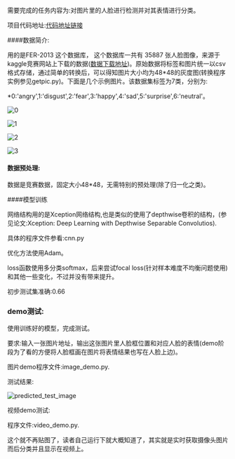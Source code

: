 需要完成的任务内容为:对图片里的人脸进行检测并对其表情进行分类。

项目代码地址:[代码地址链接](https://git-core.megvii-inc.com/lihang/EmotionRecognition)

####数据简介:

用的是FER-2013 这个数据库， 这个数据库一共有 35887 张人脸图像，来源于kaggle竞赛网站上下载的数据([数据下载地址](https://www.kaggle.com/c/challenges-in-representation-learning-facial-expression-recognition-challenge/data))。原始数据将标签和图片统一以csv格式存储，通过简单的转换后，可以得知图片大小均为48*48的灰度图(转换程序实例参见getpic.py)。下面是几个示例图片。该数据集标签为7类，分别为:

*0:'angry',1:'disgust',2:'fear',3:'happy',4:'sad',5:'surprise',6:'neutral'。

![0](/Users/lihang/code/fermodel/test/0.png)

![1](/Users/lihang/code/fermodel/test/1.png)

![2](/Users/lihang/code/fermodel/test/2.png)

![3](/Users/lihang/code/fermodel/test/3.png)

#### 数据预处理:

数据是竞赛数据，固定大小48*48，无需特别的预处理(除了归一化之类)。

####模型训练

网络结构用的是Xception网络结构,也是类似的使用了depthwise卷积的结构，(参见论文:Xception: Deep Learning with Depthwise Separable Convolutios).

具体的程序文件参看:cnn.py

优化方法使用Adam。

loss函数使用多分类softmax，后来尝试focal loss(针对样本难度不均衡问题使用)和其他一些变化，不过并没有带来提升。

初步测试集准确:0.66

### demo测试:

使用训练好的模型，完成测试。

要求:输入一张图片地址，输出这张图片里人脸框位置和对应人脸的表情(demo阶段为了看的方便将人脸框画在图片将表情结果也写在人脸上边)。

图片demo程序文件:image_demo.py.

测试结果:





![predicted_test_image](/Users/lihang/code/fermodel/images/predicted_test_image.png )

视频demo测试:

程序文件:video_demo.py.

这个就不再贴图了，读者自己运行下就大概知道了，其实就是实时获取摄像头图片而后分类并且显示在视频上。







